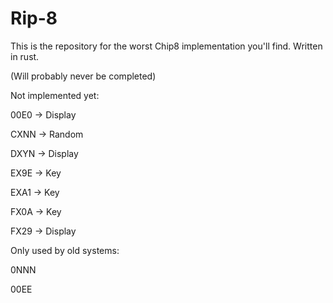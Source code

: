 # Rip-8

This is the repository for the worst Chip8 implementation you'll find.
Written in rust.

(Will probably never be completed)


Not implemented yet:

00E0 -> Display

CXNN -> Random

DXYN -> Display

EX9E -> Key

EXA1 -> Key

FX0A -> Key

FX29 -> Display


Only used by old systems:

0NNN

00EE
